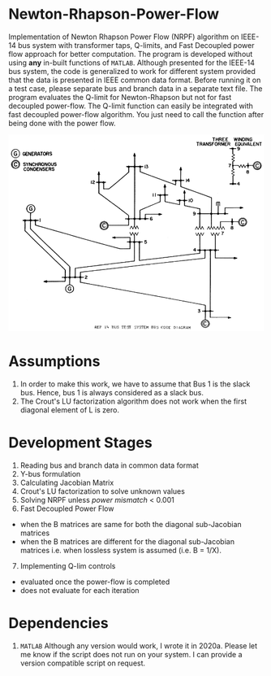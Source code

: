 # Newton-Rhapson-Power-Flow
Implementation of Newton Rhapson Power Flow (NRPF) algorithm on IEEE-14 bus system with transformer taps, Q-limits, and Fast Decoupled power flow approach for better computation. The program is developed without using **any** in-built functions of ```MATLAB```. Although presented for the IEEE-14 bus system, the code is generalized to work for different system provided that the data is presented in IEEE common data format. Before running it on a test case, please separate bus and branch data in a separate text file. The program evaluates the Q-limit for Newton-Rhapson but not for fast decoupled power-flow. The Q-limit function can easily be integrated with fast decoupled power-flow algorithm. You just need to call the function after being done with the power flow.  

![IEEE-14 bus system](./IEEE14bus_data/IEEE14bus.PNG)

# Assumptions
1. In order to make this work, we have to assume that Bus 1 is the slack bus. Hence, bus 1 is always considered as a slack bus.
2. The Crout's LU factorization algorithm does not work when the first diagonal element of L is zero.

# Development Stages
1. Reading bus and branch data in common data format 
2. Y-bus formulation
3. Calculating Jacobian Matrix
4. Crout's LU factorization to solve unknown values 
5. Solving NRPF unless *power mismatch* < 0.001
6. Fast Decoupled Power Flow
  * when the B matrices are same for both the diagonal sub-Jacobian matrices
  * when the B matrices are different for the diagonal sub-Jacobian matrices i.e. when lossless system is assumed (i.e. B = 1/X).
7. Implementing Q-lim controls
  * evaluated once the power-flow is completed
  * does not evaluate for each iteration

# Dependencies
1. ```MATLAB```
Although any version would work, I wrote it in 2020a. Please let me know if the script does not run on your system. I can provide a version compatible script on request.
